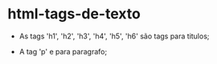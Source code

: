 # html-tags-de-texto

- As tags 'h1', 'h2', 'h3', 'h4', 'h5', 'h6' são tags para titulos;

- A tag 'p' e para paragrafo;
